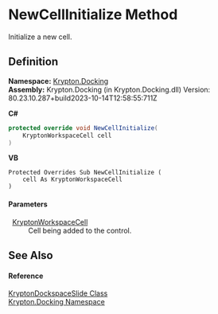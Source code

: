 # NewCellInitialize Method


Initialize a new cell.



## Definition
**Namespace:** <a href="98399376-cf41-9454-4b4d-4fab2ca20bc7.md">Krypton.Docking</a>  
**Assembly:** Krypton.Docking (in Krypton.Docking.dll) Version: 80.23.10.287+build2023-10-14T12:58:55:711Z

**C#**
``` C#
protected override void NewCellInitialize(
	KryptonWorkspaceCell cell
)
```
**VB**
``` VB
Protected Overrides Sub NewCellInitialize ( 
	cell As KryptonWorkspaceCell
)
```



#### Parameters
<dl><dt>  <a href="b97e121c-fcc0-2249-475a-015f2aa73754.md">KryptonWorkspaceCell</a></dt><dd>Cell being added to the control.</dd></dl>

## See Also


#### Reference
<a href="4f291221-9557-c57d-5277-ff178b10e06f.md">KryptonDockspaceSlide Class</a>  
<a href="98399376-cf41-9454-4b4d-4fab2ca20bc7.md">Krypton.Docking Namespace</a>  
